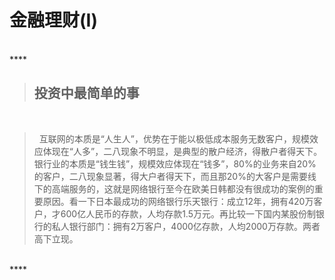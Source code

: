 # 金融理财(I)


<br/>
****
<br/>

>## 投资中最简单的事
<br/>

>&nbsp;&nbsp;互联网的本质是“人生人”，优势在于能以极低成本服务无数客户，规模效应体现在“人多”，二八现象不明显，是典型的散户经济，得散户者得天下。银行业的本质是“钱生钱”，规模效应体现在“钱多”，80%的业务来自20%的客户，二八现象显著，得大户者得天下，而且那20%的大客户是需要线下的高端服务的，这就是网络银行至今在欧美日韩都没有很成功的案例的重要原因。看一下日本最成功的网络银行乐天银行：成立12年，拥有420万客户，才600亿人民币的存款，人均存款1.5万元。再比较一下国内某股份制银行的私人银行部门：拥有2万客户，4000亿存款，人均2000万存款。两者高下立现。


<br/>
****
<br/>

>## 
<br/>